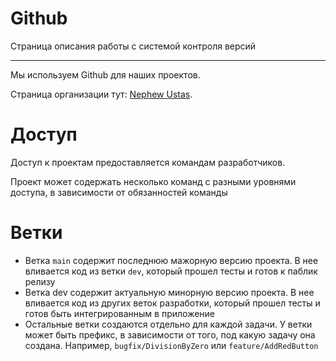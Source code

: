 # Github
Страница описания работы с системой контроля версий

---

Мы используем Github для наших проектов.

Страница организации тут: [Nephew Ustas](https://github.com/Nephew-Ustas).

# Доступ
Доступ к проектам предоставляется командам разработчиков.

Проект может содержать несколько команд с разными уровнями доступа, в зависимости от обязанностей команды

# Ветки
- Ветка `main` содержит последнюю мажорную версию проекта. В нее вливается код из ветки `dev`, который прошел тесты и готов к паблик релизу
- Ветка dev содержит актуальную минорную версию проекта. В нее вливается код из других веток разработки, который прошел тесты и готов быть интегрированным в приложение
- Остальные ветки создаются отдельно для каждой задачи. У ветки может быть префикс, в зависимости от того, под какую задачу она создана. Например, `bugfix/DivisionByZero` или `feature/AddRedButton`